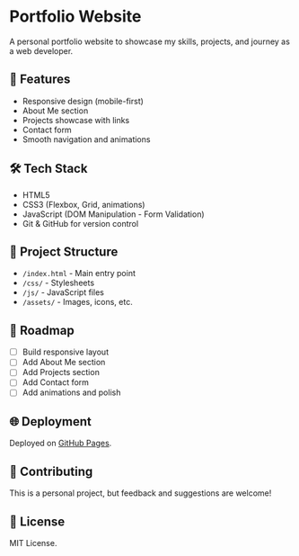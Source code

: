 # Portfolio Website

A personal portfolio website to showcase my skills, projects, and journey as a web developer.

## 🚀 Features

- Responsive design (mobile-first)
- About Me section
- Projects showcase with links
- Contact form
- Smooth navigation and animations

## 🛠️ Tech Stack

- HTML5
- CSS3 (Flexbox, Grid, animations)
- JavaScript (DOM Manipulation - Form Validation)
- Git & GitHub for version control

## 📂 Project Structure

- `/index.html` - Main entry point
- `/css/` - Stylesheets
- `/js/` - JavaScript files
- `/assets/` - Images, icons, etc.

## 📌 Roadmap

- [ ] Build responsive layout
- [ ] Add About Me section
- [ ] Add Projects section
- [ ] Add Contact form
- [ ] Add animations and polish

## 🌐 Deployment

Deployed on [GitHub Pages](https://github.com/javascript-fullstack-dev/portfolio-website).

## 🤝 Contributing

This is a personal project, but feedback and suggestions are welcome!

## 📜 License

MIT License.
